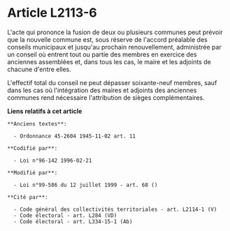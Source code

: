# Article L2113-6

L'acte qui prononce la fusion de deux ou plusieurs communes peut prévoir que la nouvelle commune est, sous réserve de
l'accord préalable des conseils municipaux et jusqu'au prochain renouvellement, administrée par un conseil où entrent tout ou
partie des membres en exercice des anciennes assemblées et, dans tous les cas, le maire et les adjoints de chacune d'entre
elles.

L'effectif total du conseil ne peut dépasser soixante-neuf membres, sauf dans les cas où l'intégration des maires et adjoints
des anciennes communes rend nécessaire l'attribution de sièges complémentaires.

**Liens relatifs à cet article**

	**Anciens textes**:

	  - Ordonnance 45-2604 1945-11-02 art. 11

	**Codifié par**:

	  - Loi n°96-142 1996-02-21

	**Modifié par**:

	  - Loi n°99-586 du 12 juillet 1999 - art. 68 ()

	**Cité par**:

	  - Code général des collectivités territoriales - art. L2114-1 (V)
	  - Code électoral - art. L284 (VD)
	  - Code électoral - art. L334-15-1 (Ab)
